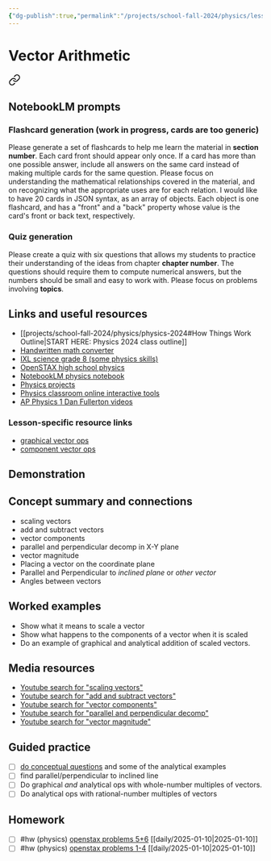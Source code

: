 ```yaml
---
{"dg-publish":true,"permalink":"/projects/school-fall-2024/physics/lessons/vector-arithmetic/","tags":["gardenEntry"]}
---
```



#  Vector Arithmetic


<div class="transclusion internal-embed is-loaded"><a class="markdown-embed-link" href="/projects/school-fall-2024/physics/physics-2024/#notebook-lm-prompts" aria-label="Open link"><svg xmlns="http://www.w3.org/2000/svg" width="24" height="24" viewBox="0 0 24 24" fill="none" stroke="currentColor" stroke-width="2" stroke-linecap="round" stroke-linejoin="round" class="svg-icon lucide-link"><path d="M10 13a5 5 0 0 0 7.54.54l3-3a5 5 0 0 0-7.07-7.07l-1.72 1.71"></path><path d="M14 11a5 5 0 0 0-7.54-.54l-3 3a5 5 0 0 0 7.07 7.07l1.71-1.71"></path></svg></a><div class="markdown-embed">



## NotebookLM prompts

### Flashcard generation (work in progress, cards are too generic)

Please generate a set of flashcards to help me learn the material in **section number**. Each card front should appear only once. If a card has more than one possible answer, include all answers on the same card instead of making multiple cards for the same question. Please focus on understanding the mathematical relationships covered in the material, and on recognizing what the appropriate uses are for each relation. I would like to have 20 cards in JSON syntax, as an array of objects. Each object is one flashcard, and has a "front" and a "back" property whose value is the card's front or back text, respectively.

### Quiz generation

Please create a quiz with six questions that allows my students to practice their understanding of the ideas from chapter **chapter number**. The questions should require them to compute numerical answers, but the numbers should be small and easy to work with. Please focus on problems involving **topics**.



</div></div>


## Links and useful resources 

- [[projects/school-fall-2024/physics/physics-2024#How Things Work Outline\|START HERE: Physics 2024 class outline]]
- [Handwritten math converter](https://webdemo.myscript.com/views/math/index.html#)
- [IXL science grade 8 (some physics skills)](https://www.ixl.com/science/grade-8)
- [OpenSTAX high school physics](https://openstax.org/books/physics/pages/1-introduction)
- [NotebookLM physics notebook](https://notebooklm.google.com/notebook/94fe29f5-cebb-4621-9e03-d20110b7a978)
- [Physics projects](https://www.sciencebuddies.org/science-fair-projects/science-projects/physics/high-school)
- [Physics classroom online interactive tools](https://www.physicsclassroom.com)
- [AP Physics 1 Dan Fullerton videos](https://www.youtube.com/playlist?list=PLd2HWlWc-MsysWuL9ksneEM8cl5bk3bHH)


### Lesson-specific resource links

- [graphical vector ops](https://openstax.org/books/physics/pages/5-1-vector-addition-and-subtraction-graphical-methods) 
- [component vector ops](https://openstax.org/books/physics/pages/5-1-vector-addition-and-subtraction-graphical-methods) 


## Demonstration


## Concept summary and connections

- scaling vectors 
- add and subtract vectors 
- vector components 
- parallel and perpendicular decomp in X-Y plane
- vector magnitude 
- Placing a vector on the coordinate plane
- Parallel and Perpendicular to *inclined plane* or *other vector*
- Angles between vectors

## Worked examples

- Show what it means to scale a vector
- Show what happens to the components of a vector when it is scaled
- Do an example of graphical and analytical addition of scaled vectors.

## Media resources

- [Youtube search for "scaling vectors"](https://www.youtube.com/results?search_query=scaling%20vectors) 
- [Youtube search for "add and subtract vectors"](https://www.youtube.com/results?search_query=add%20and%20subtract%20vectors) 
- [Youtube search for "vector components"](https://www.youtube.com/results?search_query=vector%20components) 
- [Youtube search for "parallel and perpendicular decomp"](https://www.youtube.com/results?search_query=parallel%20and%20perpendicular%20decomp) 
- [Youtube search for "vector magnitude"](https://www.youtube.com/results?search_query=vector%20magnitude) 

## Guided practice

- [ ] [do conceptual questions](https://openstax.org/books/physics/pages/5-2-vector-addition-and-subtraction-analytical-methods) and some of the analytical examples  
- [ ] find parallel/perpendicular to inclined line
- [ ] Do graphical *and* analytical ops with whole-number multiples of vectors.
- [ ] Do analytical ops with rational-number multiples of vectors 

## Homework


- [ ] #hw (physics) [openstax problems 5+6](https://openstax.org/books/physics/pages/5-2-vector-addition-and-subtraction-analytical-methods) [[daily/2025-01-10\|2025-01-10]] 
- [ ] #hw (physics) [openstax problems 1-4](https://openstax.org/books/physics/pages/5-2-vector-addition-and-subtraction-analytical-methods) [[daily/2025-01-10\|2025-01-10]] 
